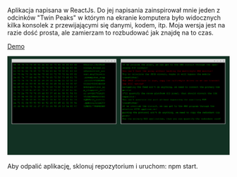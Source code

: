 Aplikacja napisana w ReactJs. Do jej napisania zainspirował mnie jeden z odcinków "Twin Peaks" w którym na ekranie komputera było widocznych kilka konsolek z przewijającymi się danymi, kodem, itp. Moja wersja jest na razie dość prosta, ale zamierzam to rozbudować jak znajdę na to czas.

[Demo](http://hack.irok84.kei.pl/)

![Screenshot](https://raw.githubusercontent.com/jakubthedeveloper/HackersScreen/master/public/screenshot.png)

Aby odpalić aplikację, sklonuj repozytorium i uruchom: npm start.

